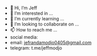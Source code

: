 - 👋 Hi, I’m Jeff
- 👀 I’m interested in ...
- 🌱 I’m currently learning ...
- 💞️ I’m looking to collaborate on ...
- 📫 How to reach me ...
- social media:
- email: jefrandamodjo0405@gmail.com
- telegram: t.me/jeffmodjo

<!---
nandamodjo21/nandamodjo21 is a ✨ special ✨ repository because its `README.md` (this file) appears on your GitHub profile.
You can click the Preview link to take a look at your changes.
--->
